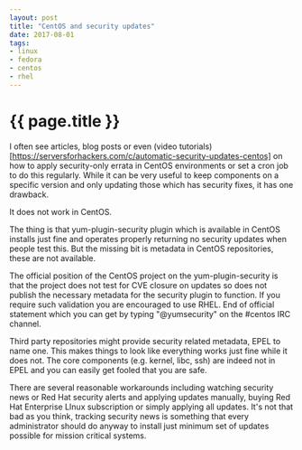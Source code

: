 ```yaml
---
layout: post
title: "CentOS and security updates"
date: 2017-08-01
tags:
- linux
- fedora
- centos
- rhel
---
```

{{ page.title }}
================

I often see articles, blog posts or even (video
tutorials)[https://serversforhackers.com/c/automatic-security-updates-centos]
on how to apply security-only errata in CentOS environments or set a cron job
to do this regularly. While it can be very useful to keep components on a
specific version and only updating those which has security fixes, it has one
drawback.

It does not work in CentOS.

The thing is that yum-plugin-security plugin which is available in CentOS
installs just fine and operates properly returning no security updates when
people test this. But the missing bit is metadata in CentOS repositories,
these are not available.

The official position of the CentOS project on the yum-plugin-security is that
the project does not test for CVE closure on updates so does not publish the
necessary metadata for the security plugin to function. If you require such
validation you are encouraged to use RHEL. End of official statement which you
can get by typing "@yumsecurity" on the #centos IRC channel.

Third party repositories might provide security related metadata, EPEL to name
one. This makes things to look like everything works just fine while it does
not. The core components (e.g. kernel, libc, ssh) are indeed not in EPEL and
you can easily get fooled that you are safe.

There are several reasonable workarounds including watching security news or
Red Hat security alerts and applying updates manually, buying Red Hat
Enterprise LInux subscription or simply applying all updates. It's not that
bad as you think, tracking security news is something that every administrator
should do anyway to install just minimum set of updates possible for mission
critical systems.
